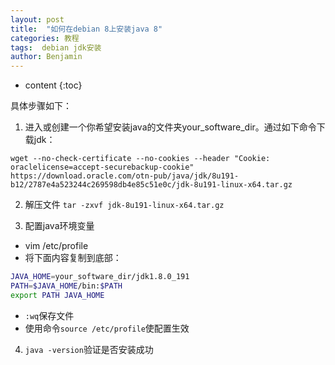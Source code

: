 ```yaml
---
layout: post
title:  "如何在debian 8上安装java 8"
categories: 教程
tags:  debian jdk安装
author: Benjamin
---
```


* content
{:toc}

具体步骤如下：




1. 进入或创建一个你希望安装java的文件夹your_software_dir。通过如下命令下载jdk：

`wget --no-check-certificate --no-cookies --header "Cookie: oraclelicense=accept-securebackup-cookie" https://download.oracle.com/otn-pub/java/jdk/8u191-b12/2787e4a523244c269598db4e85c51e0c/jdk-8u191-linux-x64.tar.gz`

2. 解压文件 `tar -zxvf jdk-8u191-linux-x64.tar.gz`

3. 配置java环境变量
  * vim /etc/profile
  * 将下面内容复制到底部：
  ```sh
  JAVA_HOME=your_software_dir/jdk1.8.0_191
  PATH=$JAVA_HOME/bin:$PATH
  export PATH JAVA_HOME
  ```
  * `:wq`保存文件
  * 使用命令`source /etc/profile`使配置生效

4. `java -version`验证是否安装成功
